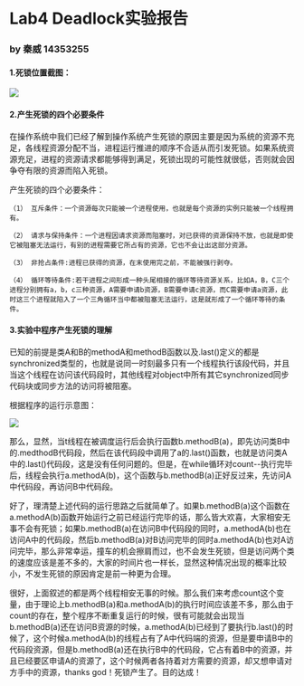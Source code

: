 # Lab4 Deadlock实验报告

### by 秦威 14353255

#### 1.死锁位置截图：
![](http://oe4493xaz.bkt.clouddn.com/deadlock.png)


#### 2.产生死锁的四个必要条件
  在操作系统中我们已经了解到操作系统产生死锁的原因主要是因为系统的资源不充足，各线程资源分配不当，进程运行推进的顺序不合适从而引发死锁。如果系统资源充足，进程的资源请求都能够得到满足，死锁出现的可能性就很低，否则就会因争夺有限的资源而陷入死锁。


产生死锁的四个必要条件：

	（1） 互斥条件：一个资源每次只能被一个进程使用，也就是每个资源的实例只能被一个线程拥有。

	（2） 请求与保持条件：一个进程因请求资源而阻塞时，对已获得的资源保持不放，也就是即使它被阻塞无法运行，有别的进程需要它所占有的资源，它也不会让出这部分资源。

	（3） 非抢占条件:进程已获得的资源，在末使用完之前，不能被强行剥夺。

	（4） 循环等待条件:若干进程之间形成一种头尾相接的循环等待资源关系，比如A，B，C三个进程分别拥有a，b，c三种资源，A需要申请b资源，B需要申请c资源，而C需要申请a资源，此时这三个进程就陷入了一个三角循环当中都被阻塞无法运行，这是就形成了一个循环等待的条件。


#### 3.实验中程序产生死锁的理解

已知的前提是类A和B的methodA和methodB函数以及.last()定义的都是synchronized类型的，也就是说同一时刻最多只有一个线程执行该段代码，并且当这个线程在访问该代码段时，其他线程对object中所有其它synchronized同步代码块或同步方法的访问将被阻塞。

根据程序的运行示意图：

![](http://oe4493xaz.bkt.clouddn.com/lock1.png)


那么，显然，当t线程在被调度运行后会执行函数b.methodB(a)，即先访问类B中的.medthodB代码段，然后在该代码段中调用了a的.last()函数，也就是访问类A中的.last()代码段，这是没有任何问题的。但是，在while循环对count--执行完毕后，线程会执行a.methodA(b)，这个函数与b.methodB(a)正好反过来，先访问A中代码段，再访问B中代码段。

好了，理清楚上述代码的运行思路之后就简单了。如果b.methodB(a)这个函数在a.methodA(b)函数开始运行之前已经运行完毕的话，那么皆大欢喜，大家相安无事不会有死锁；如果b.methodB(a)在访问B中代码段的同时，a.methodA(b)也在访问A中的代码段，然后b.methodB(a)对B访问完毕的同时a.methodA(b)也对A访问完毕，那么非常幸运，撞车的机会擦肩而过，也不会发生死锁，但是访问两个类的速度应该是差不多的，大家的时间片也一样长，显然这种情况出现的概率比较小，不发生死锁的原因肯定是前一种更为合理。

很好，上面叙述的都是两个线程相安无事的时候。那么我们来考虑count这个变量，由于理论上b.methodB(a)和a.methodA(b)的执行时间应该差不多，那么由于count的存在，整个程序不断重复运行的时候，很有可能就会出现当b.methodB(a)还在访问B资源的时候，a.methodA(b)已经到了要执行b.last()的时候了，这个时候a.methodA(b)的线程占有了A中代码端的资源，但是要申请B中的代码段资源，但是b.methodB(a)还在执行B中的代码段，它占有着B中的资源，并且已经要区申请A的资源了，这个时候两者各持着对方需要的资源，却又想申请对方手中的资源，thanks god！死锁产生了。目的达成！

